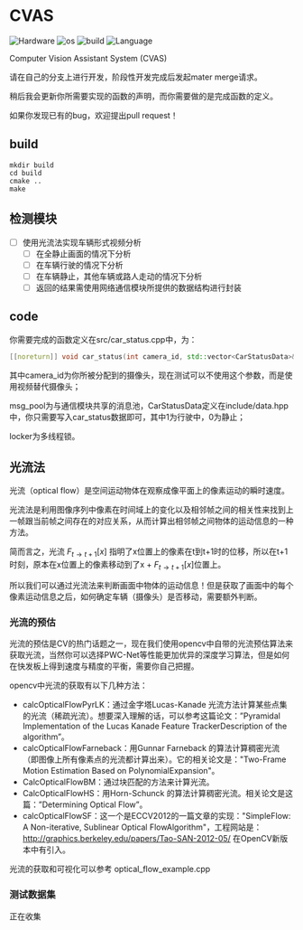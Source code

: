 # CVAS
![Hardware](https://img.shields.io/badge/Hardware-Nividia%20Jetson%20NX-green)
![os](https://img.shields.io/badge/os-Ubuntu-yellow)
![build](https://img.shields.io/badge/build-fail-red)
![Language](https://img.shields.io/badge/Language-cpp%2017-brightgreen)

Computer Vision Assistant System (CVAS)

请在自己的分支上进行开发，阶段性开发完成后发起mater merge请求。

稍后我会更新你所需要实现的函数的声明，而你需要做的是完成函数的定义。

如果你发现已有的bug，欢迎提出pull request！
## build

```console
mkdir build
cd build
cmake ..
make
```

## 检测模块
- [ ] 使用光流法实现车辆形式视频分析
    - [ ] 在全静止画面的情况下分析
    - [ ] 在车辆行驶的情况下分析
    - [ ] 在车辆静止，其他车辆或路人走动的情况下分析
    - [ ] 返回的结果需使用网络通信模块所提供的数据结构进行封装
## code
你需要完成的函数定义在src/car_status.cpp中，为：
```c++
[[noreturn]] void car_status(int camera_id, std::vector<CarStatusData>& msg_pool, std::mutex& locker);
```
其中camera_id为你所被分配到的摄像头，现在测试可以不使用这个参数，而是使用视频替代摄像头；

msg_pool为与通信模块共享的消息池，CarStatusData定义在include/data.hpp中，你只需要写入car_status数据即可，其中1为行驶中，0为静止；

locker为多线程锁。

## 光流法
光流（optical flow）是空间运动物体在观察成像平面上的像素运动的瞬时速度。

光流法是利用图像序列中像素在时间域上的变化以及相邻帧之间的相关性来找到上一帧跟当前帧之间存在的对应关系，从而计算出相邻帧之间物体的运动信息的一种方法。

简而言之，光流 $F_{t\rightarrow t+1}[x]$ 指明了x位置上的像素在t到t+1时的位移，所以在t+1时刻，原本在x位置上的像素移动到了x + $F_{t\rightarrow t+1}[x]$位置上。

所以我们可以通过光流法来判断画面中物体的运动信息！但是获取了画面中的每个像素运动信息之后，如何确定车辆（摄像头）是否移动，需要额外判断。

### 光流的预估
光流的预估是CV的热门话题之一，现在我们使用opencv中自带的光流预估算法来获取光流，当然你可以选择PWC-Net等性能更加优异的深度学习算法，但是如何在快发板上得到速度与精度的平衡，需要你自己把握。

opencv中光流的获取有以下几种方法：
- calcOpticalFlowPyrLK：通过金字塔Lucas-Kanade 光流方法计算某些点集的光流（稀疏光流）。想要深入理解的话，可以参考这篇论文：”Pyramidal Implementation of the Lucas Kanade Feature TrackerDescription of the algorithm”。
- calcOpticalFlowFarneback：用Gunnar Farneback 的算法计算稠密光流（即图像上所有像素点的光流都计算出来）。它的相关论文是："Two-Frame Motion Estimation Based on PolynomialExpansion"。
- CalcOpticalFlowBM：通过块匹配的方法来计算光流。
- CalcOpticalFlowHS：用Horn-Schunck 的算法计算稠密光流。相关论文是这篇：”Determining Optical Flow”。
- calcOpticalFlowSF：这一个是ECCV2012的一篇文章的实现："SimpleFlow: A Non-iterative, Sublinear Optical FlowAlgorithm"，工程网站是：http://graphics.berkeley.edu/papers/Tao-SAN-2012-05/  在OpenCV新版本中有引入。

光流的获取和可视化可以参考 optical_flow_example.cpp

### 测试数据集
正在收集